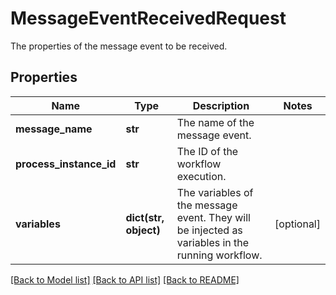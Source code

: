 # MessageEventReceivedRequest

The properties of the message event to be received.
## Properties
Name | Type | Description | Notes
------------ | ------------- | ------------- | -------------
**message_name** | **str** | The name of the message event. | 
**process_instance_id** | **str** | The ID of the workflow execution. | 
**variables** | **dict(str, object)** | The variables of the message event. They will be injected as variables in the running workflow. | [optional] 

[[Back to Model list]](../README.md#documentation-for-models) [[Back to API list]](../README.md#documentation-for-api-endpoints) [[Back to README]](../README.md)


